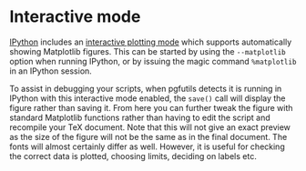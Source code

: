 Interactive mode
================

[IPython][1] includes an [interactive plotting mode][2] which supports
automatically showing Matplotlib figures. This can be started by using the
`--matplotlib` option when running IPython, or by issuing the magic command
`%matplotlib` in an IPython session.

To assist in debugging your scripts, when pgfutils detects it is running in
IPython with this interactive mode enabled, the `save()` call will display the
figure rather than saving it. From here you can further tweak the figure with
standard Matplotlib functions rather than having to edit the script and
recompile your TeX document. Note that this will not give an exact preview as
the size of the figure will not be the same as in the final document. The fonts
will almost certainly differ as well. However, it is useful for checking the
correct data is plotted, choosing limits, deciding on labels etc.

[1]: https://ipython.org/
[2]: https://ipython.readthedocs.io/en/stable/interactive/plotting.html
